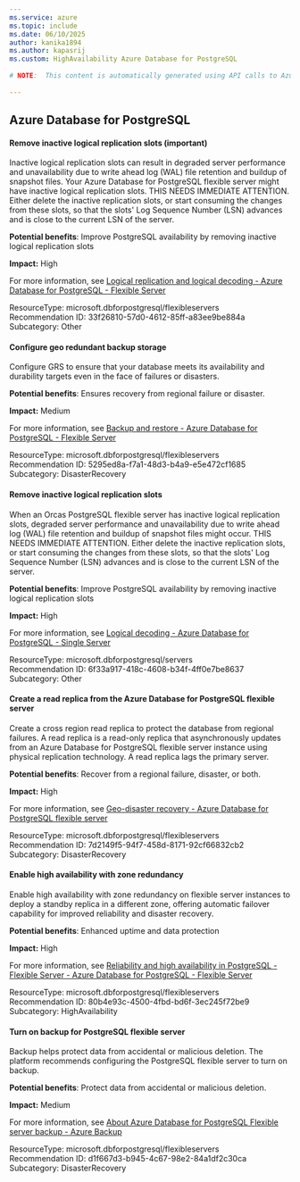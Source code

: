 ```yaml
---
ms.service: azure
ms.topic: include
ms.date: 06/10/2025
author: kanika1894
ms.author: kapasrij
ms.custom: HighAvailability Azure Database for PostgreSQL
  
# NOTE:  This content is automatically generated using API calls to Azure. Any edits made on these files will be overwritten in the next run of the script. 
  
---
```

  
## Azure Database for PostgreSQL  
  
<!--33f26810-57d0-4612-85ff-a83ee9be884a_begin-->

#### Remove inactive logical replication slots (important)  
  
Inactive logical replication slots can result in degraded server performance and unavailability due to write ahead log (WAL) file retention and buildup of snapshot files. Your Azure Database for PostgreSQL flexible server might have inactive logical replication slots. THIS NEEDS IMMEDIATE ATTENTION. Either delete the inactive replication slots, or start consuming the changes from these slots, so that the slots' Log Sequence Number (LSN) advances and is close to the current LSN of the server.  
  
**Potential benefits**: Improve PostgreSQL availability by removing inactive logical replication slots  

**Impact:** High
  
For more information, see [Logical replication and logical decoding - Azure Database for PostgreSQL - Flexible Server ](https://aka.ms/azure_postgresql_flexible_server_logical_decoding)  

ResourceType: microsoft.dbforpostgresql/flexibleservers  
Recommendation ID: 33f26810-57d0-4612-85ff-a83ee9be884a  
Subcategory: Other

<!--33f26810-57d0-4612-85ff-a83ee9be884a_end-->

<!--5295ed8a-f7a1-48d3-b4a9-e5e472cf1685_begin-->

#### Configure geo redundant backup storage  
  
Configure GRS to ensure that your database meets its availability and durability targets even in the face of failures or disasters.  
  
**Potential benefits**: Ensures recovery from regional failure or disaster.  

**Impact:** Medium
  
For more information, see [Backup and restore - Azure Database for PostgreSQL - Flexible Server ](https://aka.ms/PGGeoBackup)  

ResourceType: microsoft.dbforpostgresql/flexibleservers  
Recommendation ID: 5295ed8a-f7a1-48d3-b4a9-e5e472cf1685  
Subcategory: DisasterRecovery

<!--5295ed8a-f7a1-48d3-b4a9-e5e472cf1685_end-->

<!--6f33a917-418c-4608-b34f-4ff0e7be8637_begin-->

#### Remove inactive logical replication slots  
  
When an Orcas PostgreSQL flexible server has inactive logical replication slots, degraded server performance and unavailability due to write ahead log (WAL) file retention and buildup of snapshot files might occur. THIS NEEDS IMMEDIATE ATTENTION. Either delete the inactive replication slots, or start consuming the changes from these slots, so that the slots' Log Sequence Number (LSN) advances and is close to the current LSN of the server.  
  
**Potential benefits**: Improve PostgreSQL availability by removing inactive logical replication slots  

**Impact:** High
  
For more information, see [Logical decoding - Azure Database for PostgreSQL - Single Server ](https://aka.ms/azure_postgresql_logical_decoding)  

ResourceType: microsoft.dbforpostgresql/servers  
Recommendation ID: 6f33a917-418c-4608-b34f-4ff0e7be8637  
Subcategory: Other

<!--6f33a917-418c-4608-b34f-4ff0e7be8637_end-->

<!--7d2149f5-94f7-458d-8171-92cf66832cb2_begin-->

#### Create a read replica from the Azure Database for PostgreSQL flexible server  
  
Create a cross region read replica to protect the database from regional failures. A read replica is a read-only replica that asynchronously updates from an Azure Database for PostgreSQL flexible server instance using physical replication technology. A read replica lags the primary server.  
  
**Potential benefits**: Recover from a regional failure, disaster, or both.  

**Impact:** High
  
For more information, see [Geo-disaster recovery - Azure Database for PostgreSQL flexible server](/azure/postgresql/flexible-server/concepts-geo-disaster-recovery)  

ResourceType: microsoft.dbforpostgresql/flexibleservers  
Recommendation ID: 7d2149f5-94f7-458d-8171-92cf66832cb2  
Subcategory: DisasterRecovery

<!--7d2149f5-94f7-458d-8171-92cf66832cb2_end-->

<!--80b4e93c-4500-4fbd-bd6f-3ec245f72be9_begin-->

#### Enable high availability with zone redundancy  
  
Enable high availability with zone redundancy on flexible server instances to deploy a standby replica in a different zone, offering automatic failover capability for improved reliability and disaster recovery.  
  
**Potential benefits**: Enhanced uptime and data protection  

**Impact:** High
  
For more information, see [Reliability and high availability in PostgreSQL - Flexible Server - Azure Database for PostgreSQL - Flexible Server](https://aka.ms/learnmore_dbforpostgresql_flexibleservers)  

ResourceType: microsoft.dbforpostgresql/flexibleservers  
Recommendation ID: 80b4e93c-4500-4fbd-bd6f-3ec245f72be9  
Subcategory: HighAvailability

<!--80b4e93c-4500-4fbd-bd6f-3ec245f72be9_end-->

<!--d1f667d3-b945-4c67-98e2-84a1df2c30ca_begin-->

#### Turn on backup for PostgreSQL flexible server  
  
Backup helps protect data from accidental or malicious deletion. The platform recommends configuring the PostgreSQL flexible server to turn on backup.  
  
**Potential benefits**: Protect data from accidental or malicious deletion.  

**Impact:** Medium
  
For more information, see [About Azure Database for PostgreSQL Flexible server backup - Azure Backup](/azure/backup/backup-azure-database-postgresql-flex-overview)  

ResourceType: microsoft.dbforpostgresql/flexibleservers  
Recommendation ID: d1f667d3-b945-4c67-98e2-84a1df2c30ca  
Subcategory: DisasterRecovery

<!--d1f667d3-b945-4c67-98e2-84a1df2c30ca_end-->

<!--articleBody-->
